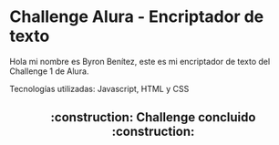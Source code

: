 
<h1> Challenge Alura - Encriptador de texto</h1>

<p1> Hola mi nombre es Byron Benítez, este es mi encriptador de texto del Challenge 1 de Alura. </p1>

<p2 align="left">
Tecnologías utilizadas: Javascript, HTML y CSS
</p2>

<h2 align="center">
:construction: Challenge concluido :construction:
</h2>
